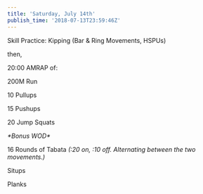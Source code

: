 ```yaml
---
title: 'Saturday, July 14th'
publish_time: '2018-07-13T23:59:46Z'
---
```


Skill Practice: Kipping (Bar & Ring Movements, HSPUs)

then,

20:00 AMRAP of:

200M Run

10 Pullups

15 Pushups

20 Jump Squats

*\*Bonus WOD\**

16 Rounds of Tabata *(:20 on, :10 off. Alternating between the two
movements.)*

Situps

Planks

 
